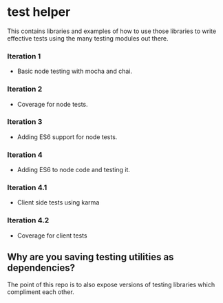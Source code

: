 
# test helper

This contains libraries and examples of how to use those libraries to write effective tests using the many testing modules out there. 

### Iteration 1
- Basic node testing with mocha and chai. 

### Iteration 2
- Coverage for node tests. 

### Iteration 3
- Adding ES6 support for node tests.

### Iteration 4
- Adding ES6 to node code and testing it.

### Iteration 4.1
- Client side tests using karma

### Iteration 4.2
- Coverage for client tests

## Why are you saving testing utilities as dependencies? 

The point of this repo is to also expose versions of testing libraries which compliment each other. 
